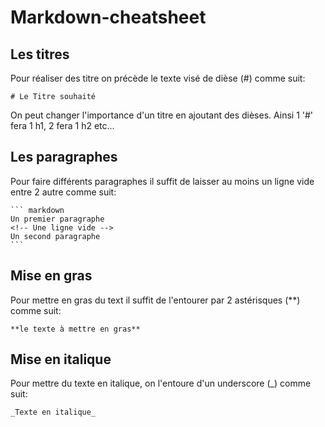 # Markdown-cheatsheet

## Les titres
Pour réaliser des titre on précède le texte visé de dièse (#) comme suit:

    # Le Titre souhaité

On peut changer l'importance d'un titre en ajoutant des dièses. Ainsi 1 '#' fera 1 h1, 2 fera 1 h2 etc...

## Les paragraphes
Pour faire différents paragraphes il suffit de laisser au moins un ligne vide entre 2 autre comme suit:

    ``` markdown
    Un premier paragraphe
    <!-- Une ligne vide -->
    Un second paragraphe
    ```

## Mise en gras
Pour mettre en gras du text il suffit de l'entourer par 2 astérisques (**) comme suit:

    **le texte à mettre en gras**

## Mise en italique
Pour mettre du texte en italique, on l'entoure d'un underscore (_) comme suit:

    _Texte en italique_